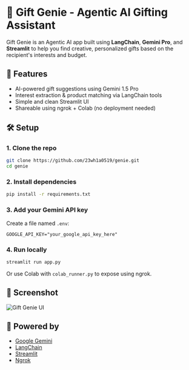 # 🎁 Gift Genie - Agentic AI Gifting Assistant

Gift Genie is an Agentic AI app built using **LangChain**, **Gemini Pro**, and **Streamlit** to help you find creative, personalized gifts based on the recipient's interests and budget.

## 🌟 Features

- AI-powered gift suggestions using Gemini 1.5 Pro
- Interest extraction & product matching via LangChain tools
- Simple and clean Streamlit UI
- Shareable using ngrok + Colab (no deployment needed)

## 🛠️ Setup

### 1. Clone the repo

```bash
git clone https://github.com/23wh1a0519/genie.git
cd genie
```

### 2. Install dependencies

```bash
pip install -r requirements.txt
```

### 3. Add your Gemini API key

Create a file named `.env`:

```
GOOGLE_API_KEY="your_google_api_key_here"
```

### 4. Run locally

```bash
streamlit run app.py
```

Or use Colab with `colab_runner.py` to expose using ngrok.

## 📸 Screenshot

![Gift Genie UI](https://via.placeholder.com/800x400?text=Screenshot+Placeholder)

## 🧠 Powered by

- [Google Gemini](https://deepmind.google/technologies/gemini/)
- [LangChain](https://www.langchain.com/)
- [Streamlit](https://streamlit.io/)
- [Ngrok](https://ngrok.com/)